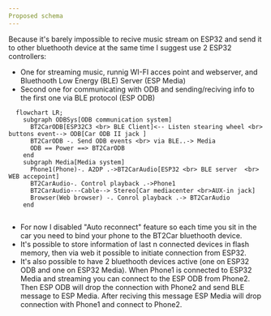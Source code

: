 ```yaml
---
Proposed schema
---
```

Because it's barely impossible to recive music stream on ESP32 and send it to other bluethooth device at the same time I suggest use 2 ESP32 controllers:
 - One for streaming music, runnig WI-FI acces point and webserver, and Bluethooth Low Energy (BLE) Server (ESP Media)
 - Second one for communicating with ODB and sending/reciving info to the first one via BLE protocol (ESP ODB)

```mermaid
  flowchart LR;
    subgraph ODBSys[ODB communication system]
      BT2CarODB[ESP32C3 <br> BLE Client]<-- Listen stearing wheel <br> buttons event--> ODB[Car ODB II jack ] 
      BT2CarODB -. Send ODB events <br> via BLE..-> Media
      ODB == Power ==> BT2CarODB
    end
    subgraph Media[Media system]
      Phone1(Phone)-. A2DP .->BT2CarAudio[ESP32 <br> BLE server  <br> WEB accepoint]
      BT2CarAudio-. Control playback .->Phone1
      BT2CarAudio---Cable--> Stereo[Car mediacenter <br>AUX-in jack]
      Browser(Web browser) -. Conrol playback .-> BT2CarAudio
    end
    
```
 - For now I disabled "Auto reconnect" feature so each time you sit in the car you need to bind your phone to the BT2Car bluethooth device. 
 - It's possible to store information of last n connected devices in flash memory, then via web it possible to initiate connection from ESP32.
 - It's also possible to have 2 bluethooth devices active (one on ESP32 ODB and one on ESP32 Media). When Phone1 is connected to ESP32 Media and streaming you can connect to the ESP ODB from Phone2. Then ESP ODB will drop the connection with Phone2 and send BLE message to ESP Media. After reciving this message ESP Media will drop connection with Phone1 and connect to Phone2.
